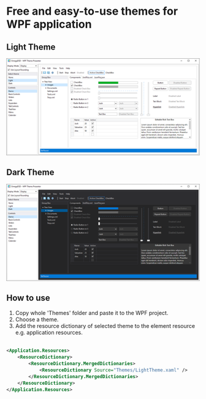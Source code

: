 # Free and easy-to-use themes for WPF application

## Light Theme

![Image of light theme](LightThemePresentation.png)

## Dark Theme

![Image of light theme](DarkThemePresentation.png)

## How to use

1. Copy whole 'Themes' folder and paste it to the WPF project.
3. Choose a theme.
2. Add the resource dictionary of selected theme to the element resource e.g. application resources.

``` xml

<Application.Resources>
    <ResourceDictionary>
        <ResourceDictionary.MergedDictionaries>
            <ResourceDictionary Source="Themes/LightTheme.xaml" />
        </ResourceDictionary.MergedDictionaries>
    </ResourceDictionary>
</Application.Resources>

```

